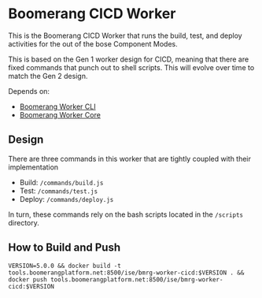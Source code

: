# Boomerang CICD Worker

This is the Boomerang CICD Worker that runs the build, test, and deploy activities for the out of the bose Component Modes.

This is based on the Gen 1 worker design for CICD, meaning that there are fixed commands that punch out to shell scripts. This will evolve over time to match the Gen 2 design.

Depends on:

- [Boomerang Worker CLI](https://github.ibm.com/Boomerang-Workers/boomerang.worker.base)
- [Boomerang Worker Core](https://github.ibm.com/Boomerang-Workers/boomerang.worker.base)

## Design

There are three commands in this worker that are tightly coupled with their implementation

- Build: `/commands/build.js`
- Test: `/commands/test.js`
- Deploy: `/commands/deploy.js`

In turn, these commands rely on the bash scripts located in the `/scripts` directory.

## How to Build and Push

`VERSION=5.0.0 && docker build -t tools.boomerangplatform.net:8500/ise/bmrg-worker-cicd:$VERSION . && docker push tools.boomerangplatform.net:8500/ise/bmrg-worker-cicd:$VERSION`
